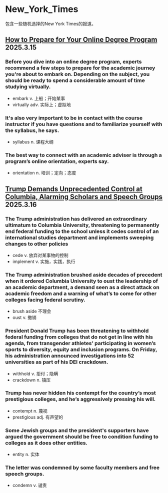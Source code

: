 # New_York_Times

包含一些随机选择的New York Times的报道。

## [How to Prepare for Your Online Degree Program](https://www.usnews.com/education/articles/how-to-prepare-for-your-online-degree-program) 2025.3.15

### Before you dive into an online degree program, experts recommend a few steps to prepare for the academic journey you're about to embark on. Depending on the subject, you should be ready to spend a considerable amount of time studying virtually.

- embark v. 上船；开始某事
- virtually adv. 实际上；虚拟地

### It's also very important to be in contact with the course instructor if you have questions and to familiarize yourself with the syllabus, he says.

- syllabus n. 课程大纲

### The best way to connect with an academic adviser is through a program’s online orientation, experts say.

- orientation n. 培训；定向；态度


## [Trump Demands Unprecedented Control at Columbia, Alarming Scholars and Speech Groups](https://www.usnews.com/news/best-states/new-york/articles/2025-03-14/trump-administration-demands-columbia-overhaul-academic-courses-in-extraordinary-ultimatum) 2025.3.16

### The Trump administration has delivered an extraordinary ultimatum to Columbia University, threatening to permanently end federal funding to the school unless it cedes control of an international studies department and implements sweeping changes to other policies

- cede v. 放弃对某事物的控制
- implement v. 实施，实践，执行

### The Trump administration brushed aside decades of precedent when it ordered Columbia University to oust the leadership of an academic department, a demand seen as a direct attack on academic freedom and a warning of what’s to come for other colleges facing federal scrutiny.

- brush aside 不理会
- oust v. 撤销

### President Donald Trump has been threatening to withhold federal funding from colleges that do not get in line with his agenda, from transgender athletes’ participating in women’s sports to diversity, equity and inclusion programs. On Friday, his administration announced investigations into 52 universities as part of his DEI crackdown.

- withhold v. 拒付；隐瞒
- crackdown n. 镇压

### Trump has never hidden his contempt for the country’s most prestigious colleges, and he’s aggressively pressing his will.

- contempt n. 蔑视
- prestigious adj. 有声望的

### Some Jewish groups and the president's supporters have argued the government should be free to condition funding to colleges as it does other entities.

- entity n. 实体

### The letter was condemned by some faculty members and free speech groups.

- condemn v. 谴责


